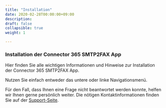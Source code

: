 ```yaml
---
title: "Installation"
date: 2020-02-28T00:00:00+09:00
description: 
draft: false
collapsible: true
weight: 1

---
```

### Installation der Connector 365 SMTP2FAX App

Hier finden Sie alle wichtigen Informationen und Hinweise zur Installation der Connector 365 SMTP2FAX App.

Nutzen Sie einfach entweder das untere oder linke Navigationsmenü.

Für den Fall, dass Ihnen eine Frage nicht beantwortet werden konnte, helfen wir Ihnen gerne persönlich weiter. Die nötigen Kontaktinformationen finden Sie auf der [Support-Seite](de-de/apps/smtp2fax/help-support/).